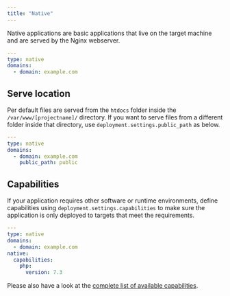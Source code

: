 ```yaml
---
title: "Native"
---
```


Native applications are basic applications that live on the target machine and are served by the Nginx webserver.

```yaml
---
type: native
domains:
  - domain: example.com
```

## Serve location

Per default files are served from the `htdocs` folder inside the `/var/www/[projectname]/` directory.
If you want to serve files from a different folder inside that directory, use `deployment.settings.public_path` as below.

```yaml
---
type: native
domains:
  - domain: example.com
    public_path: public
```

## Capabilities

If your application requires other software or runtime environments,
define capabilities using `deployment.settings.capabilities` to make sure the application
is only deployed to targets that meet the requirements.

```yaml
---
type: native
domains:
  - domain: example.com
native:
  capabilities:
    php:
      version: 7.3
```

Please also have a look at the [complete list of available capabilities](../capabilities.md).
